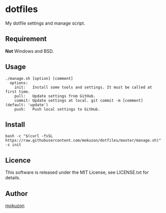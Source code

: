 dotfiles
====
My dotfile settings and manage script.

## Requirement
**Not** Windows and BSD.

## Usage
```
./manage.sh [option] [comment]
  options:
    init:   Install some tools and settings. It must be called at first time.
    pull:   Update settings from GitHub.
    commit: Update settings at local. git commit -m [comment] (default: 'update')
    push:   Push local settings to GitHub.
```

## Install
`bash -c "$(curl -fsSL https://raw.githubusercontent.com/mokuzon/dotfiles/master/manage.sh)" -s init`

## Licence

This software is released under the MIT License, see LICENSE.txt for details.

## Author

[mokuzon](https://github.com/mokuzon)
